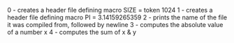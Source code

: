 0 - creates a header file defining macro SIZE = token 1024
1 - creates a header file defining macro PI = 3.14159265359
2 - prints the name of the file it was compiled from, followed by newline
3 - computes the absolute value of a number x
4 - computes the sum of x & y